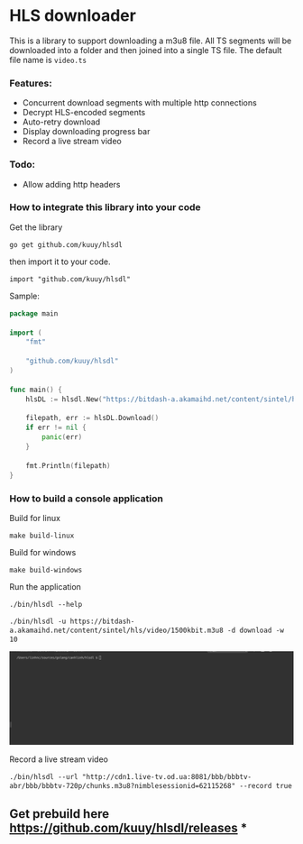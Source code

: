 # HLS downloader
This is a library to support downloading a m3u8 file. All TS segments will be downloaded into a folder and then joined into a single TS file. The default file name is `video.ts`


### Features:
* Concurrent download segments with multiple http connections
* Decrypt HLS-encoded segments
* Auto-retry download
* Display downloading progress bar
* Record a live stream video


### Todo:
* Allow adding http headers

### How to integrate this library into your code

Get the library
```
go get github.com/kuuy/hlsdl
```
then import it to your code.
```
import "github.com/kuuy/hlsdl"
```

Sample:

```go
package main

import (
	"fmt"

	"github.com/kuuy/hlsdl"
)

func main() {
	hlsDL := hlsdl.New("https://bitdash-a.akamaihd.net/content/sintel/hls/video/1500kbit.m3u8", nil, "download", 64, true, "")
	
	filepath, err := hlsDL.Download()
	if err != nil {
		panic(err)
	}

	fmt.Println(filepath)
}

```

### How to build a console application

Build for linux
```
make build-linux
```

Build for windows
```
make build-windows
```

Run the application

```
./bin/hlsdl --help
```

```
./bin/hlsdl -u https://bitdash-a.akamaihd.net/content/sintel/hls/video/1500kbit.m3u8 -d download -w 10
```

![example](example/hlsdl.gif)

Record a live stream video

```
./bin/hlsdl --url "http://cdn1.live-tv.od.ua:8081/bbb/bbbtv-abr/bbb/bbbtv-720p/chunks.m3u8?nimblesessionid=62115268" --record true
```

## Get prebuild here https://github.com/kuuy/hlsdl/releases *
